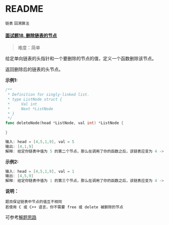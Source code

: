 # README

`链表`  `回溯算法`

#### [面试题18. 删除链表的节点](https://leetcode-cn.com/problems/shan-chu-lian-biao-de-jie-dian-lcof/)

> 难度：简单

给定单向链表的头指针和一个要删除的节点的值，定义一个函数删除该节点。

返回删除后的链表的头节点。



**示例1:**

~~~go
/**
 * Definition for singly-linked list.
 * type ListNode struct {
 *     Val int
 *     Next *ListNode
 * }
 */
func deleteNode(head *ListNode, val int) *ListNode {
    
}

输入: head = [4,5,1,9], val = 5
输出: [4,1,9]
解释: 给定你链表中值为 5 的第二个节点，那么在调用了你的函数之后，该链表应变为 4 -> 1 -> 9.
~~~

**示例2:**

~~~go
输入: head = [4,5,1,9], val = 1
输出: [4,5,9]
解释: 给定你链表中值为 1 的第三个节点，那么在调用了你的函数之后，该链表应变为 4 -> 5 -> 9.
~~~



**说明：**

~~~
题目保证链表中节点的值互不相同
若使用 C 或 C++ 语言，你不需要 free 或 delete 被删除的节点
~~~

可参考[解题思路](https://leetcode-cn.com/problems/shan-chu-lian-biao-de-jie-dian-lcof/solution/golang-shan-chu-lian-biao-de-jie-dian-by-sakura-15/)

